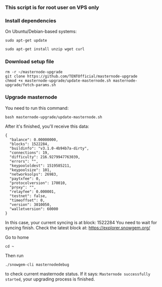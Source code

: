 ### This script is for root user on VPS only

### Install dependencies

On Ubuntu/Debian-based systems:
```
sudo apt-get update
```
```
sudo apt-get install unzip wget curl
```

### Download setup file
```
rm -r ~/masternode-upgrade
git clone https://github.com/TENTOfficial/masternode-upgrade
chmod +x masternode-upgrade/update-masternode.sh masternode-upgrade/fetch-params.sh
```

### Upgrade masternode

You need to run this command:
```
bash masternode-upgrade/update-masternode.sh
```

After it's finished, you'll receive this data:
```
{
  "balance": 0.00000000,
  "blocks": 1522284,
  "buildinfo": "v3.1.0-4b94b7a-dirty",
  "connections": 19,
  "difficulty": 216.9279947763039,
  "errors": "",
  "keypoololdest": 1519585211,
  "keypoolsize": 101,
  "networksolps": 26983,
  "paytxfee": 0,
  "protocolversion": 170010,
  "proxy": "",
  "relayfee": 0.000001,
  "testnet": false,
  "timeoffset": 0,
  "version": 3010050,
  "walletversion": 60000
}
```

In this case, your current syncing is at block: 1522284
You need to wait for syncing finish. Check the latest block at: https://explorer.snowgem.org/

Go to home
```
cd ~
```

Then run 
```
./snowgem-cli masternodedebug
```

to check current masternode status.
If it says: ``Masternode successfully started``, your upgrading process is finished.

